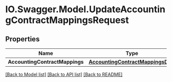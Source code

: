 # IO.Swagger.Model.UpdateAccountingContractMappingsRequest
## Properties

Name | Type | Description | Notes
------------ | ------------- | ------------- | -------------
**AccountingContractMappings** | [**AccountingContractMappingsDTO**](AccountingContractMappingsDTO.md) |  | 

[[Back to Model list]](../README.md#documentation-for-models) [[Back to API list]](../README.md#documentation-for-api-endpoints) [[Back to README]](../README.md)

